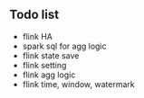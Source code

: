 ## Todo list

- flink HA
- spark sql for agg logic
- flink state save
- flink setting
- flink agg logic
- flink time, window, watermark